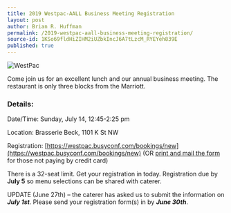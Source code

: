 ```yaml
---
title: 2019 Westpac-AALL Business Meeting Registration
layout: post
author: Brian R. Huffman
permalink: /2019-westpac-aall-business-meeting-registration/
source-id: 1KSo69fldHiZIHM2iUZbkIncJ6A7tLzcM_RYEYeh839E
published: true
---
```

![WestPac](https://aallwestpac.github.io/assets/posts/oldwplogo.jpg)

Come join us for an excellent lunch and our annual business meeting. The restaurant is only three blocks from the Marriott.

### Details:

Date/Time:  	Sunday, July 14, 12:45-2:25 pm

Location:     	Brasserie Beck, 1101 K St NW

 

Registration:   [https://westpac.busyconf.com/bookings/new](https://westpac.busyconf.com/bookings/new) (OR [print and mail the form](http://chapters.aallnet.org/westpac/forms/2019WestPacAALLbusinessmeeting.pdf) for those not paying by credit card)

 

There is a 32-seat limit. Get your registration in today. Registration due by **July 5** so menu selections can be shared with caterer.

UPDATE (June 27th) – the caterer has asked us to submit the information on **_July 1st_**. Please send your registration form(s) in by **_June 30th_**.
